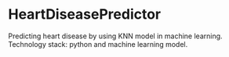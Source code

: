 # HeartDiseasePredictor
Predicting heart disease by using KNN model in machine learning. 
Technology stack: python and machine learning model.

